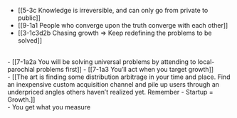 - [[5-3c Knowledge is irreversible, and can only go from private to public]]
- [[9-1a1 People who converge upon the truth converge with each other]]
- [[3-1c3d2b Chasing growth ⇒ Keep redefining the problems to be solved]]
<br>
- [[7-1a2a You will be solving universal problems by attending to local-parochial problems first]]
- [[7-1a3 You’ll act when you target growth]]
<br>
- [[The art is finding some distribution arbitrage in your time and place. Find an inexpensive custom acquisition channel and pile up users through an underpriced angles others haven’t realized yet. Remember - Startup = Growth.]]
<br>
- You get what you measure
